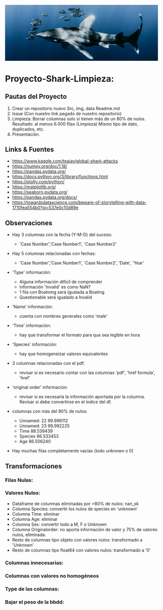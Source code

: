 ![portada](https://github.com/mariamino/data-cleaning-pandas/blob/main/img/tiburon.jpg)

# Proyecto-Shark-Limpieza:

## Pautas del Proyecto

1. Crear un repositorio nuevo
    Src, img, data
    Readme.md
2. Issue (Con nuestro link pegado de nuestro repositorio)
3. Limpieza:
    Borrar columnas solo si tienen más de un 80% de nulos.
    Resultado: al menos 6.000 filas
    (Limpieza) Mismo tipo de dato, duplicados, etc.
4. Presentación.

## Links & Fuentes

- <https://www.kaggle.com/teajay/global-shark-attacks>
- <https://numpy.org/doc/1.18/>
- <https://pandas.pydata.org/>
- https://docs.python.org/3/library/functions.html
- https://plotly.com/python/
- https://matplotlib.org/
- https://seaborn.pydata.org/
- https://pandas.pydata.org/docs/
- https://towardsdatascience.com/beware-of-storytelling-with-data-1710fea554b0?gi=537e0c10d89e


## Observaciones

- Hay 3 columnas con la fecha (Y-M-D) del suceso:
    - 'Case Number','Case Number1', 'Case Number2'
- Hay 5 columnas relacionadas con fechas:
    - 'Case Number','Case Number1', 'Case Number2', 'Date', 'Year'
- 'Type' información:
    - Alguna información dificil de comprender
    - información 'Invalid' es como NaN?
    - 1 fila con Boatomg será igualada a Boating
    - Questionable será igualado a Invalid
- 'Name' información:
    - cuenta con nombres generales como 'male'
- 'Time' información:
    - hay que transformar el formato para que sea legible en hora
- 'Species' información:
    - hay que homogeneizar valores equivalentes
- 3 columnas relacionadas con el pdf:
    - revisar si es necesario contar con las columnas 'pdf', 'href formula', 'href'
- 'original order' información:
    - revisar si es necesaria la información aportada por la columna. Revisar si debe convertirse en el índice del df.
- columnas con más del 80% de nulos:
    - Unnamed: 22               99.996112
    - Unnamed: 23               99.992225
    - Time                      88.539439
    - Species                   86.533453
    - Age                       86.506240

- Hay muchas filas completamente vacias (todo unknown o 0)

## Transformaciones

### Filas Nulas:

### Valores Nulos:
- Dataframe de columnas eliminadas por >80% de nulos: nan_sk
- Columna Species: convertir los nulos de species en 'unknown'
- Columna Time: eliminar
- Columna Age: eliminar
- Columna Sex: convertir todo a M, F o Unknown
- Columna Originalorder: no aporta información de valor y 75% de valores nulos, eliminada.
- Resto de columnas tipo objeto con valores nulos: transformado a 'Unknown'
- Resto de columnas tipo float64 con valores nulos: transformado a '0'

### Columnas innecesarias:

### Columnas con valores no homogéneos

### Type de las columnas:

### Bajar el peso de la bbdd:


    
